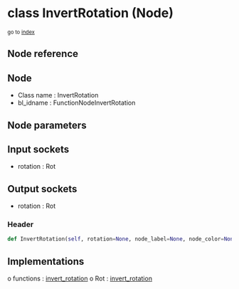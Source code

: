# class InvertRotation (Node)

<sub>go to [index](/docs/index.md)</sub>

## Node reference

Node
----
 - Class name : InvertRotation
 - bl_idname : FunctionNodeInvertRotation

Node parameters
---------------

Input sockets
-------------
 - rotation : Rot

Output sockets
--------------
 - rotation : Rot

### Header

``` python
def InvertRotation(self, rotation=None, node_label=None, node_color=None):
```

## Implementations

o functions : [invert_rotation](#invert_rotation)
o Rot : [invert_rotation](#invert_rotation) 

